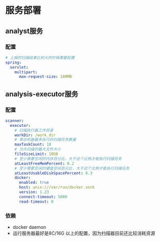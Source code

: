 # 服务部署

## analyst服务

### 配置

```yaml
# 上报的扫描结果比较大的时候需要配置
spring:
  servlet:
    multipart:
      max-request-size: 100MB
```

## analysis-executor服务

### 配置

```yaml
scanner:
  executor:
    # 扫描执行器工作目录
    workDir: /work_dir
    # 单台机器最多执行的扫描任务数量
    maxTaskCount: 10
    # 允许扫描的最大文件大小
    fileSizeLimit: 10GB
    # 至少需要空闲的内存百分比，大于这个比例才能执行扫描任务
    atLeastFreeMemPercent: 0.2
    # 至少需要空闲的硬盘空间百分比，大于这个比例才能执行扫描任务
    atLeastUsableDiskSpacePercent: 0.3
    docker:
      enabled: true
      host: unix:///var/run/docker.sock
      version: 1.23
      connect-timeout: 5000
      read-timeout: 0
```

### 依赖

- docker daemon
- 运行服务器最好是8C/16G 以上的配置，因为扫描器目前还比较消耗资源